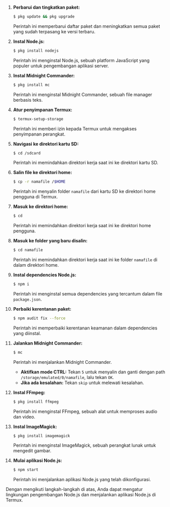 

1. **Perbarui dan tingkatkan paket:**
   ```bash
   $ pkg update && pkg upgrade
   ```
   Perintah ini memperbarui daftar paket dan meningkatkan semua paket yang sudah terpasang ke versi terbaru.

2. **Instal Node.js:**
   ```bash
   $ pkg install nodejs
   ```
   Perintah ini menginstal Node.js, sebuah platform JavaScript yang populer untuk pengembangan aplikasi server.

3. **Instal Midnight Commander:**
   ```bash
   $ pkg install mc
   ```
   Perintah ini menginstal Midnight Commander, sebuah file manager berbasis teks.

4. **Atur penyimpanan Termux:**
   ```bash
   $ termux-setup-storage
   ```
   Perintah ini memberi izin kepada Termux untuk mengakses penyimpanan perangkat.

5. **Navigasi ke direktori kartu SD:**
   ```bash
   $ cd /sdcard
   ```
   Perintah ini memindahkan direktori kerja saat ini ke direktori kartu SD.

6. **Salin file ke direktori home:**
   ```bash
   $ cp -r namafile /$HOME
   ```
   Perintah ini menyalin folder `namafile` dari kartu SD ke direktori home pengguna di Termux.

7. **Masuk ke direktori home:**
   ```bash
   $ cd
   ```
   Perintah ini memindahkan direktori kerja saat ini ke direktori home pengguna.

8. **Masuk ke folder yang baru disalin:**
   ```bash
   $ cd namafile
   ```
   Perintah ini memindahkan direktori kerja saat ini ke folder `namafile` di dalam direktori home.

9. **Instal dependencies Node.js:**
   ```bash
   $ npm i
   ```
   Perintah ini menginstal semua dependencies yang tercantum dalam file `package.json`.

10. **Perbaiki kerentanan paket:**
    ```bash
    $ npm audit fix --force
    ```
    Perintah ini memperbaiki kerentanan keamanan dalam dependencies yang diinstal.

11. **Jalankan Midnight Commander:**
    ```bash
    $ mc
    ```
    Perintah ini menjalankan Midnight Commander.

    - **Aktifkan mode CTRL:** Tekan `5` untuk menyalin dan ganti dengan path `/storage/emulated/0/namafile`, lalu tekan `OK`.
    - **Jika ada kesalahan:** Tekan `skip` untuk melewati kesalahan.

12. **Instal FFmpeg:**
    ```bash
    $ pkg install ffmpeg
    ```
    Perintah ini menginstal FFmpeg, sebuah alat untuk memproses audio dan video.

13. **Instal ImageMagick:**
    ```bash
    $ pkg install imagemagick
    ```
    Perintah ini menginstal ImageMagick, sebuah perangkat lunak untuk mengedit gambar.

14. **Mulai aplikasi Node.js:**
    ```bash
    $ npm start
    ```
    Perintah ini menjalankan aplikasi Node.js yang telah dikonfigurasi.

Dengan mengikuti langkah-langkah di atas, Anda dapat mengatur lingkungan pengembangan Node.js dan menjalankan aplikasi Node.js di Termux.
